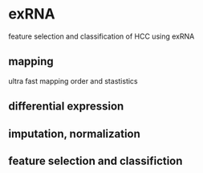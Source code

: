 # exRNA
feature selection and classification of HCC using exRNA

## mapping
ultra fast mapping order and stastistics

## differential expression

## imputation, normalization

## feature selection and classifiction
